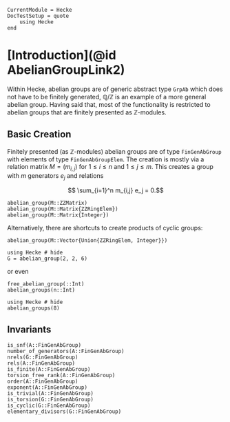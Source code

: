 ```@meta
CurrentModule = Hecke
DocTestSetup = quote
    using Hecke
end
```
# [Introduction](@id AbelianGroupLink2)

Within Hecke, abelian groups are of generic abstract type `GrpAb` which does not
have to be finitely generated, $\mathbb Q/\mathbb Z$ is an example of a more
general abelian group. Having said that, most of the functionality is
restricted to abelian groups that are finitely presented as $\mathbb Z$-modules.

## Basic Creation

Finitely presented (as $\mathbb Z$-modules) abelian groups are of type `FinGenAbGroup`
with elements of type `FinGenAbGroupElem`. The creation is mostly via a relation
matrix $M = (m_{i,j})$ for $1\le i\le n$ and $1\le j\le m$. This creates
a group with $m$ generators $e_j$ and relations
```math
   \sum_{i=1}^n m_{i,j} e_j = 0.
```

```@docs
abelian_group(M::ZZMatrix)
abelian_group(M::Matrix{ZZRingElem})
abelian_group(M::Matrix{Integer})
```

Alternatively, there are shortcuts to create products of cyclic groups:
```@docs
abelian_group(M::Vector{Union{ZZRingElem, Integer}})
```
```@repl
using Hecke # hide
G = abelian_group(2, 2, 6)
```

or even

```@docs
free_abelian_group(::Int)
abelian_groups(n::Int)
```
```@repl
using Hecke # hide
abelian_groups(8)
```

## Invariants
```@docs
is_snf(A::FinGenAbGroup)
number_of_generators(A::FinGenAbGroup)
nrels(G::FinGenAbGroup)
rels(A::FinGenAbGroup)
is_finite(A::FinGenAbGroup)
torsion_free_rank(A::FinGenAbGroup)
order(A::FinGenAbGroup)
exponent(A::FinGenAbGroup)
is_trivial(A::FinGenAbGroup)
is_torsion(G::FinGenAbGroup)
is_cyclic(G::FinGenAbGroup)
elementary_divisors(G::FinGenAbGroup)
```

